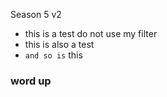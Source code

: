 Season 5 v2
- this is a test do not use my filter
- this is also a test
- `and so is` this
### word up